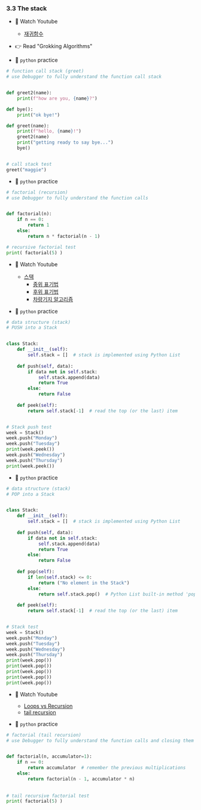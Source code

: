 ### 3.3 The stack


- 🍒 Watch Youtube
    - [재귀함수](https://www.youtube.com/watch?v=UCvAn5-Z8ig)
    


- 👉 Read "Grokking Algorithms"


- 🐍 `python` practice

```python
# function call stack (greet)
# use Debugger to fully understand the function call stack


def greet2(name):
    print(f"how are you, {name}?")

def bye():
    print("ok bye!")

def greet(name):
    print(f"hello, {name}!")
    greet2(name)
    print("getting ready to say bye...")
    bye()


# call stack test
greet("maggie")
```


- 🐍 `python` practice

```python
# factorial (recursion)
# use Debugger to fully understand the function calls


def factorial(n):
    if n == 0:
        return 1
    else:
        return n * factorial(n - 1)

# recursive factorial test
print( factorial(5) )
```


- 🍒 Watch Youtube
    - [스택](https://www.youtube.com/watch?v=Svhp73MIOqY)
        - [중위 표기법](https://ko.wikipedia.org/wiki/%EC%A4%91%EC%9C%84_%ED%91%9C%EA%B8%B0%EB%B2%95)
        - [후위 표기법](https://ko.wikipedia.org/wiki/%EC%97%AD%ED%8F%B4%EB%9E%80%EB%93%9C_%ED%91%9C%EA%B8%B0%EB%B2%95)
        - [차량기지 알고리즘](https://ko.wikipedia.org/wiki/%EC%B0%A8%EB%9F%89%EA%B8%B0%EC%A7%80_%EC%95%8C%EA%B3%A0%EB%A6%AC%EC%A6%98)
    


- 🐍 `python` practice

```python
# data structure (stack) 
# PUSH into a Stack


class Stack:
    def __init__(self):
        self.stack = []  # stack is implemented using Python List
        
    def push(self, data):
        if data not in self.stack:
            self.stack.append(data)
            return True
        else:
            return False
    
    def peek(self):
        return self.stack[-1]  # read the top (or the last) item


# Stack push test
week = Stack()
week.push("Monday")
week.push("Tuesday")
print(week.peek())
week.push("Wednesday")
week.push("Thursday")
print(week.peek())
```



- 🐍 `python` practice

```python
# data structure (stack) 
# POP into a Stack


class Stack:
    def __init__(self):
        self.stack = []  # stack is implemented using Python List
        
    def push(self, data):
        if data not in self.stack:
            self.stack.append(data)
            return True
        else:
            return False
    
    def pop(self):
        if len(self.stack) <= 0:
            return ("No element in the Stack")
        else:
            return self.stack.pop()  # Python List built-in method 'pop'
    
    def peek(self):
        return self.stack[-1]  # read the top (or the last) item


# Stack test
week = Stack()
week.push("Monday")
week.push("Tuesday")
week.push("Wednesday")
week.push("Thursday")
print(week.pop())
print(week.pop())
print(week.pop())
print(week.pop())
print(week.pop())
```



- 🍒 Watch Youtube
    - [Loops vs Recursion](https://www.youtube.com/watch?v=HXNhEYqFo0o)
    - [tail recursion](https://www.youtube.com/watch?v=_JtPhF8MshA)
    
    

- 🐍 `python` practice

```python
# factorial (tail recursion)
# use Debugger to fully understand the function calls and closing them


def factorial(n, accumulator=1):
    if n == 0: 
        return accumulator  # remember the previous multiplications
    else: 
        return factorial(n - 1, accumulator * n)
        
    
# tail recursive factorial test
print( factorial(5) )
```
